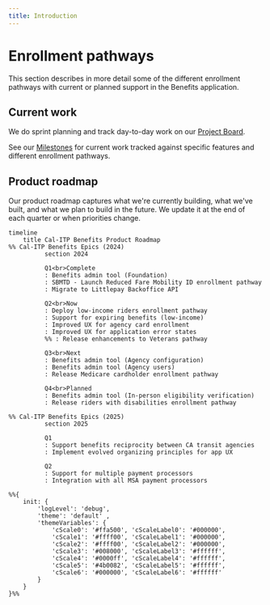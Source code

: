 ```yaml
---
title: Introduction
---
```


# Enrollment pathways

This section describes in more detail some of the different enrollment pathways with current or planned support in the Benefits application.

## Current work

We do sprint planning and track day-to-day work on our [Project Board][board].

See our [Milestones][milestones] for current work tracked against specific features and different enrollment pathways.

## Product roadmap

Our product roadmap captures what we're currently building, what we've built, and what we plan to build in the future. We update it at the end of each quarter or when priorities change.

```mermaid
timeline
    title Cal-ITP Benefits Product Roadmap
%% Cal-ITP Benefits Epics (2024)
          section 2024

          Q1<br>Complete
          : Benefits admin tool (Foundation)
          : SBMTD - Launch Reduced Fare Mobility ID enrollment pathway
          : Migrate to Littlepay Backoffice API

          Q2<br>Now
          : Deploy low-income riders enrollment pathway
          : Support for expiring benefits (low-income)
          : Improved UX for agency card enrollment
          : Improved UX for application error states
          %% : Release enhancements to Veterans pathway

          Q3<br>Next
          : Benefits admin tool (Agency configuration)
          : Benefits admin tool (Agency users)
          : Release Medicare cardholder enrollment pathway

          Q4<br>Planned
          : Benefits admin tool (In-person eligibility verification)
          : Release riders with disabilities enrollment pathway

%% Cal-ITP Benefits Epics (2025)
          section 2025

          Q1
          : Support benefits reciprocity between CA transit agencies
          : Implement evolved organizing principles for app UX

          Q2
          : Support for multiple payment processors
          : Integration with all MSA payment processors

%%{
    init: {
        'logLevel': 'debug',
        'theme': 'default' ,
        'themeVariables': {
            'cScale0': '#ffa500', 'cScaleLabel0': '#000000',
            'cScale1': '#ffff00', 'cScaleLabel1': '#000000',
            'cScale2': '#ffff00', 'cScaleLabel2': '#000000',
            'cScale3': '#008000', 'cScaleLabel3': '#ffffff',
            'cScale4': '#0000ff', 'cScaleLabel4': '#ffffff',
            'cScale5': '#4b0082', 'cScaleLabel5': '#ffffff',
            'cScale6': '#000000', 'cScaleLabel6': '#ffffff'
        }
    }
}%%
```
[board]: https://github.com/orgs/cal-itp/projects/8/views/1
[milestones]: https://github.com/cal-itp/benefits/milestones
